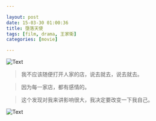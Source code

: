 ```yaml
---

layout: post
date: 15-03-30 01:00:36
title: 墮落天使
tags: [film, drama, 王家衛]
categories: [movie]

---
```


![Text]({{site.url}}/assets/blog_img/2015-03-30-fallen-angels/Duo.Luo.Tian.Shi.1995.720p.Bluray.DTS.x264-CHD.mkv_20150330_002037.949.png)

> 我不应该随便打开人家的店，说去就去，说去就去。

> 因为每一家店，都有感情的。

> 这个发现对我来讲影响很大，我决定要改变一下我自己。

<!-- more -->

![Text]({{site.url}}/assets/blog_img/2015-03-30-fallen-angels/Duo.Luo.Tian.Shi.1995.720p.Bluray.DTS.x264-CHD.mkv_20150330_005408.286.png)  